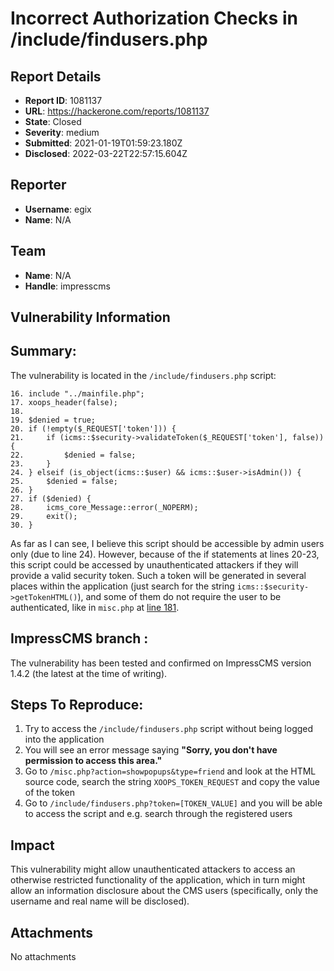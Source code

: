 # Incorrect Authorization Checks in /include/findusers.php

## Report Details
- **Report ID**: 1081137
- **URL**: https://hackerone.com/reports/1081137
- **State**: Closed
- **Severity**: medium
- **Submitted**: 2021-01-19T01:59:23.180Z
- **Disclosed**: 2022-03-22T22:57:15.604Z

## Reporter
- **Username**: egix
- **Name**: N/A

## Team
- **Name**: N/A
- **Handle**: impresscms

## Vulnerability Information
## Summary:
The vulnerability is located in the `/include/findusers.php` script:

```
16.	include "../mainfile.php";
17.	xoops_header(false);
18.	
19.	$denied = true;
20.	if (!empty($_REQUEST['token'])) {
21.		if (icms::$security->validateToken($_REQUEST['token'], false)) {
22.			$denied = false;
23.		}
24.	} elseif (is_object(icms::$user) && icms::$user->isAdmin()) {
25.		$denied = false;
26.	}
27.	if ($denied) {
28.		icms_core_Message::error(_NOPERM);
29.		exit();
30.	}
```

As far as I can see, I believe this script should be accessible by admin users only (due to line 24). However, because of the if statements at lines 20-23, this script could be accessed by unauthenticated attackers if they will provide a valid security token. Such a token will be generated in several places within the application (just search for the string `icms::$security->getTokenHTML()`), and some of them do not require the user to be authenticated, like in `misc.php` at [line 181](https://github.com/ImpressCMS/impresscms/blob/48af29c6b8150fbf4220bb5cc4f3c57bcd818384/misc.php#L181).



## ImpressCMS branch :
The vulnerability has been tested and confirmed on ImpressCMS version 1.4.2 (the latest at the time of writing).

## Steps To Reproduce:
  1. Try to access the `/include/findusers.php` script without being logged into the application
  1. You will see an error message saying **"Sorry, you don't have permission to access this area."**
  1. Go to `/misc.php?action=showpopups&type=friend` and look at the HTML source code, search the string `XOOPS_TOKEN_REQUEST` and copy the value of the token
  1. Go to `/include/findusers.php?token=[TOKEN_VALUE]` and you will be able to access the script and e.g. search through the registered users

## Impact

This vulnerability might allow unauthenticated attackers to access an otherwise restricted functionality of the application, which in turn might allow an information disclosure about the CMS users (specifically, only the username and real name will be disclosed).

## Attachments
No attachments
